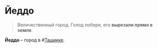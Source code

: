 # Йеддо

> Величественный город. Голод побери, его **вырезали прямо в земле**.

**Йеддо** – город в #[Ташикке](locations/tashikk).
